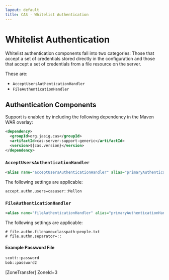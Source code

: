 ```yaml
---
layout: default
title: CAS - Whitelist Authentication
---
```



# Whitelist Authentication
Whitelist authentication components fall into two categories: Those that accept a set of credentials stored directly in the configuration and those that accept a set of credentials from a file resource on the server.

These are:

- `AcceptUsersAuthenticationHandler`
- `FileAuthenticationHandler`


## Authentication Components
Support is enabled by including the following dependency in the Maven WAR overlay:

```xml
<dependency>
  <groupId>org.jasig.cas</groupId>
  <artifactId>cas-server-support-generic</artifactId>
  <version>${cas.version}</version>
</dependency>
```

### `AcceptUsersAuthenticationHandler`
```xml
<alias name="acceptUsersAuthenticationHandler" alias="primaryAuthenticationHandler" />
```

The following settings are applicable:

```properties
accept.authn.users=casuser::Mellon
```

### `FileAuthenticationHandler`

```xml
<alias name="fileAuthenticationHandler" alias="primaryAuthenticationHandler" />
```

The following settings are applicable:

```properties
# file.authn.filename=classpath:people.txt
# file.authn.separator=::
```

#### Example Password File
```bash
scott::password
bob::password2
```
[ZoneTransfer]
ZoneId=3
